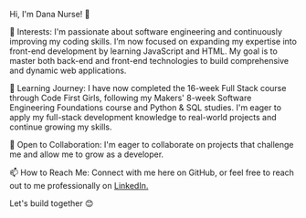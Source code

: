 Hi, I'm Dana Nurse! 👋

👀 Interests: I'm passionate about software engineering and continuously improving my coding skills. I’m now focused on expanding my expertise into front-end development by learning JavaScript and HTML. My goal is to master both back-end and front-end technologies to build comprehensive and dynamic web applications.

🌱 Learning Journey: I have now completed the 16-week Full Stack course through Code First Girls, following my Makers' 8-week Software Engineering Foundations course and Python & SQL studies. I'm eager to apply my full-stack development knowledge to real-world projects and continue growing my skills.

💼 Open to Collaboration: I'm eager to collaborate on projects that challenge me and allow me to grow as a developer.

📫 How to Reach Me: Connect with me here on GitHub, or feel free to reach out to me professionally on [LinkedIn.](https://www.linkedin.com/in/dana-nurse/)

Let's build together 😊


<!---
Dana-Nurse/Dana-Nurse is a ✨ special ✨ repository because its `README.md` (this file) appears on your GitHub profile.
You can click the Preview link to take a look at your changes.
--->
